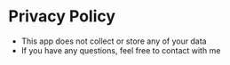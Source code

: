 # Privacy Policy
* This app does not collect or store any of your data
* If you have any questions, feel free to contact with me
